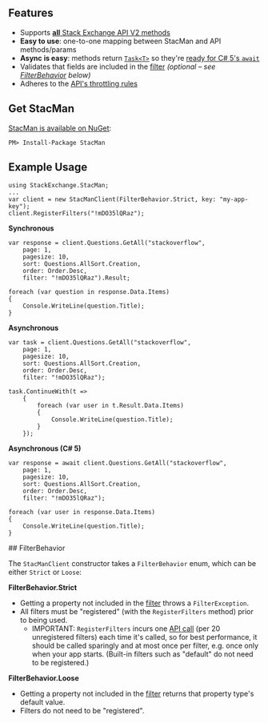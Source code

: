 ## Features

* Supports [**all** Stack Exchange API V2 methods](http://api.stackexchange.com/docs)
* **Easy to use**: one-to-one mapping between StacMan and API methods/params
* **Async is easy**: methods return [`Task<T>`](http://msdn.microsoft.com/en-us/library/dd321424.aspx) so they're [ready for C# 5's `await`](http://msdn.microsoft.com/en-us/vstudio/hh533273)
* Validates that fields are included in the [filter](http://api.stackexchange.com/docs/filters) *(optional &ndash; see [FilterBehavior](#filter-behavior) below)*
* Adheres to the [API's throttling rules](http://api.stackexchange.com/docs/throttle)

## Get StacMan

[StacMan is available on NuGet](https://nuget.org/packages/StacMan):

    PM> Install-Package StacMan

## Example Usage

    using StackExchange.StacMan;
    ...
    var client = new StacManClient(FilterBehavior.Strict, key: "my-app-key");
    client.RegisterFilters("!mDO35lQRaz");

**Synchronous**

    var response = client.Questions.GetAll("stackoverflow",
        page: 1,
        pagesize: 10,
        sort: Questions.AllSort.Creation,
        order: Order.Desc,
        filter: "!mDO35lQRaz").Result;

    foreach (var question in response.Data.Items)
    {
        Console.WriteLine(question.Title);
    }

**Asynchronous**

    var task = client.Questions.GetAll("stackoverflow",
        page: 1,
        pagesize: 10,
        sort: Questions.AllSort.Creation,
        order: Order.Desc,
        filter: "!mDO35lQRaz");

    task.ContinueWith(t =>
        {
            foreach (var user in t.Result.Data.Items)
            {
                Console.WriteLine(question.Title);
            }
        });

**Asynchronous (C# 5)**

    var response = await client.Questions.GetAll("stackoverflow",
        page: 1,
        pagesize: 10,
        sort: Questions.AllSort.Creation,
        order: Order.Desc,
        filter: "!mDO35lQRaz");

    foreach (var user in response.Data.Items)
    {
        Console.WriteLine(question.Title);
    }

<a name="filter-behavior" />
## FilterBehavior

The `StacManClient` constructor takes a `FilterBehavior` enum, which can be either `Strict` or `Loose`:

**FilterBehavior.Strict**
* Getting a property not included in the [filter](http://api.stackexchange.com/docs/filters) throws a `FilterException`.
* All filters must be "registered" (with the `RegisterFilters` method) prior to being used.
  * IMPORTANT: `RegisterFilters` incurs one [API call](http://api.stackexchange.com/docs/read-filter) (per 20 unregistered filters) each time it's called, so for best performance, it should be called sparingly and at most once per filter, e.g. once only when your app starts. (Built-in filters such as "default" do not need to be registered.)

**FilterBehavior.Loose**
* Getting a property not included in the [filter](http://api.stackexchange.com/docs/filters) returns that property type's default value.
* Filters do not need to be "registered".